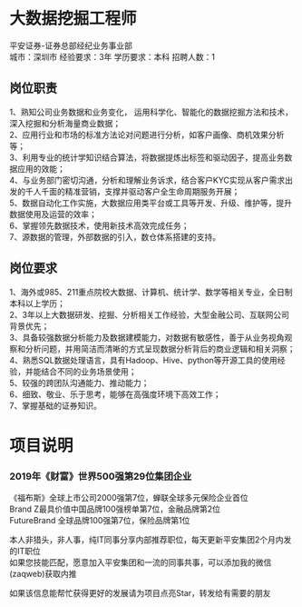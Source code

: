 # 大数据挖掘工程师
平安证券-证券总部经纪业务事业部  
城市：深圳市 经验要求：3年 学历要求：本科  招聘人数：1

## 岗位职责
1、熟知公司业务数据和业务变化， 运用科学化、智能化的数据挖掘方法和技术，深入挖掘和分析海量商业数据；    
2、应用行业和市场的标准方法论对问题进行分析，如客户画像、商机效果分析等；   
3、利用专业的统计学知识结合算法，将数据提炼出标签和驱动因子，提高业务数据应用的效能；    
4、与业务部门密切沟通，分析和理解业务诉求，结合客户KYC实现从客户需求出发的千人千面的精准营销，支撑并驱动客户全生命周期服务开展；   
5、数据自动化工作实施，大数据应用类平台或工具等开发、升级、维护等，提升数据使用及运营的效率；   
6、掌握领先数据技术，使用新技术高效完成任务；    
7、源数据的管理，外部数据的引入，数仓体系搭建的支持。

## 岗位要求
1、海外或985、211重点院校大数据、计算机、统计学、数学等相关专业，全日制本科以上学历；   
2、3年以上大数据研发、挖掘、分析相关工作经验，大型金融公司、互联网公司背景优先；   
3、具备较强数据分析能力及数据建模能力，对数据有敏感性，善于从业务视角观察和分析问题，并用简洁而清晰的方式呈现数据分析背后的商业逻辑和相关洞察；   
4、熟悉SQL数据处理语言，具有Hadoop、Hive、python等开源工具的使用经验，并能结合不同的业务场景使用；   
5、较强的跨团队沟通能力、推动能力；   
6、细致、敬业、乐于思考，能够在高强度环境下高效工作；   
7、掌握基础的证券知识。

# 项目说明

### 2019年《财富》世界500强第29位集团企业
《福布斯》全球上市公司2000强第7位，蝉联全球多元保险企业首位  
Brand Z最具价值中国品牌100强榜单第7位，金融品牌第2位  
FutureBrand 全球品牌100强第7位，保险品牌第1位

本人非猎头，非人事，纯IT同事分享内部推荐职位，每天更新平安集团2个月内发的IT职位  
如果您技能匹配，愿意加入平安集团和一流的同事共事，可以添加我的微信(zaqweb)获取内推 

如果该信息能帮忙获得更好的发展请为项目点亮Star，转发给有需要的朋友




